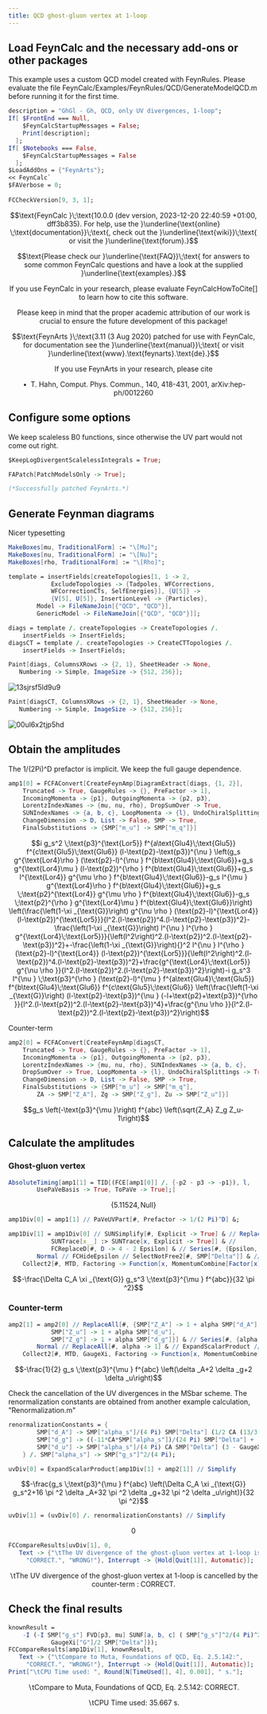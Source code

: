 ```yaml
---
title: QCD ghost-gluon vertex at 1-loop
---
```



## Load FeynCalc and the necessary add-ons or other packages

This example uses a custom QCD model created with FeynRules. Please evaluate the file
FeynCalc/Examples/FeynRules/QCD/GenerateModelQCD.m before running it for the first time.

```mathematica
description = "GhGl - Gh, QCD, only UV divergences, 1-loop";
If[ $FrontEnd === Null, 
  	$FeynCalcStartupMessages = False; 
  	Print[description]; 
  ];
If[ $Notebooks === False, 
  	$FeynCalcStartupMessages = False 
  ];
$LoadAddOns = {"FeynArts"};
<< FeynCalc`
$FAVerbose = 0; 
 
FCCheckVersion[9, 3, 1];
```

$$\text{FeynCalc }\;\text{10.0.0 (dev version, 2023-12-20 22:40:59 +01:00, dff3b835). For help, use the }\underline{\text{online} \;\text{documentation}}\;\text{, check out the }\underline{\text{wiki}}\;\text{ or visit the }\underline{\text{forum}.}$$

$$\text{Please check our }\underline{\text{FAQ}}\;\text{ for answers to some common FeynCalc questions and have a look at the supplied }\underline{\text{examples}.}$$

$$\text{If you use FeynCalc in your research, please evaluate FeynCalcHowToCite[] to learn how to cite this software.}$$

$$\text{Please keep in mind that the proper academic attribution of our work is crucial to ensure the future development of this package!}$$

$$\text{FeynArts }\;\text{3.11 (3 Aug 2020) patched for use with FeynCalc, for documentation see the }\underline{\text{manual}}\;\text{ or visit }\underline{\text{www}.\text{feynarts}.\text{de}.}$$

$$\text{If you use FeynArts in your research, please cite}$$

$$\text{ $\bullet $ T. Hahn, Comput. Phys. Commun., 140, 418-431, 2001, arXiv:hep-ph/0012260}$$

## Configure some options

We keep scaleless B0 functions, since otherwise the UV part would not come out right.

```mathematica
$KeepLogDivergentScalelessIntegrals = True;
```

```mathematica
FAPatch[PatchModelsOnly -> True];

(*Successfully patched FeynArts.*)
```

## Generate Feynman diagrams

Nicer typesetting

```mathematica
MakeBoxes[mu, TraditionalForm] := "\[Mu]";
MakeBoxes[nu, TraditionalForm] := "\[Nu]";
MakeBoxes[rho, TraditionalForm] := "\[Rho]";
```

```mathematica
template = insertFields[createTopologies[1, 1 -> 2, 
    		ExcludeTopologies -> {Tadpoles, WFCorrections, 
      		WFCorrectionCTs, SelfEnergies}], {U[5]} -> 
    		{V[5], U[5]}, InsertionLevel -> {Particles}, 
   		Model -> FileNameJoin[{"QCD", "QCD"}], 
   		GenericModel -> FileNameJoin[{"QCD", "QCD"}]];
```

```mathematica
diags = template /. createTopologies -> CreateTopologies /. 
   	insertFields -> InsertFields;
diagsCT = template /. createTopologies -> CreateCTTopologies /. 
   	insertFields -> InsertFields;
```

```mathematica
Paint[diags, ColumnsXRows -> {2, 1}, SheetHeader -> None, 
   Numbering -> Simple, ImageSize -> {512, 256}];
```

![13sjrsf5ld9u9](img/13sjrsf5ld9u9.svg)

```mathematica
Paint[diagsCT, ColumnsXRows -> {2, 1}, SheetHeader -> None, 
   Numbering -> Simple, ImageSize -> {512, 256}];
```

![00ul6x2tjp5hd](img/00ul6x2tjp5hd.svg)

## Obtain the amplitudes

The 1/(2Pi)^D prefactor is implicit. We keep the full gauge dependence.

```mathematica
amp1[0] = FCFAConvert[CreateFeynAmp[DiagramExtract[diags, {1, 2}], 
   	Truncated -> True, GaugeRules -> {}, PreFactor -> 1], 
  	IncomingMomenta -> {p1}, OutgoingMomenta -> {p2, p3}, 
  	LorentzIndexNames -> {mu, nu, rho}, DropSumOver -> True, 
  	SUNIndexNames -> {a, b, c}, LoopMomenta -> {l}, UndoChiralSplittings -> True, 
  	ChangeDimension -> D, List -> False, SMP -> True, 
  	FinalSubstitutions -> {SMP["m_u"] -> SMP["m_q"]}]
```

$$i g_s^2 \;\text{p3}^{\text{Lor5}} f^{a\text{Glu4}\;\text{Glu5}} f^{c\text{Glu5}\;\text{Glu6}} (l-\text{p2}-\text{p3})^{\nu } \left(g_s g^{\text{Lor4}\rho } (\text{p2}-l)^{\mu } f^{b\text{Glu4}\;\text{Glu6}}+g_s g^{\text{Lor4}\mu } (l-\text{p2})^{\rho } f^{b\text{Glu4}\;\text{Glu6}}+g_s l^{\text{Lor4}} g^{\mu \rho } f^{b\text{Glu4}\;\text{Glu6}}-g_s l^{\mu } g^{\text{Lor4}\rho } f^{b\text{Glu4}\;\text{Glu6}}+g_s \;\text{p2}^{\text{Lor4}} g^{\mu \rho } f^{b\text{Glu4}\;\text{Glu6}}-g_s \;\text{p2}^{\rho } g^{\text{Lor4}\mu } f^{b\text{Glu4}\;\text{Glu6}}\right) \left(\frac{\left(1-\xi _{\text{G}}\right) g^{\nu \rho } (\text{p2}-l)^{\text{Lor4}} (l-\text{p2})^{\text{Lor5}}}{l^2.(l-\text{p2})^4.(l-\text{p2}-\text{p3})^2}-\frac{\left(1-\xi _{\text{G}}\right) l^{\nu } l^{\rho } g^{\text{Lor4}\;\text{Lor5}}}{\left(l^2\right)^2.(l-\text{p2})^2.(l-\text{p2}-\text{p3})^2}+-\frac{\left(1-\xi _{\text{G}}\right){}^2 l^{\nu } l^{\rho } (\text{p2}-l)^{\text{Lor4}} (l-\text{p2})^{\text{Lor5}}}{\left(l^2\right)^2.(l-\text{p2})^4.(l-\text{p2}-\text{p3})^2}+\frac{g^{\text{Lor4}\;\text{Lor5}} g^{\nu \rho }}{l^2.(l-\text{p2})^2.(l-\text{p2}-\text{p3})^2}\right)-i g_s^3 l^{\nu } \;\text{p3}^{\rho } (\text{p2}-l)^{\mu } f^{a\text{Glu4}\;\text{Glu5}} f^{b\text{Glu4}\;\text{Glu6}} f^{c\text{Glu5}\;\text{Glu6}} \left(\frac{\left(1-\xi _{\text{G}}\right) (l-\text{p2}-\text{p3})^{\nu } (-l+\text{p2}+\text{p3})^{\rho }}{l^2.(l-\text{p2})^2.(l-\text{p2}-\text{p3})^4}+\frac{g^{\nu \rho }}{l^2.(l-\text{p2})^2.(l-\text{p2}-\text{p3})^2}\right)$$

Counter-term

```mathematica
amp2[0] = FCFAConvert[CreateFeynAmp[diagsCT, 
   	Truncated -> True, GaugeRules -> {}, PreFactor -> 1], 
  	IncomingMomenta -> {p1}, OutgoingMomenta -> {p2, p3}, 
  	LorentzIndexNames -> {mu, nu, rho}, SUNIndexNames -> {a, b, c}, 
  	DropSumOver -> True, LoopMomenta -> {l}, UndoChiralSplittings -> True, 
  	ChangeDimension -> D, List -> False, SMP -> True, 
  	FinalSubstitutions -> {SMP["m_u"] -> SMP["m_q"], 
    	ZA -> SMP["Z_A"], Zg -> SMP["Z_g"], Zu -> SMP["Z_u"]}]
```

$$g_s \left(-\text{p3}^{\mu }\right) f^{abc} \left(\sqrt{Z_A} Z_g Z_u-1\right)$$

## Calculate the amplitudes

### Ghost-gluon vertex

```mathematica
AbsoluteTiming[amp1[1] = TID[(FCE[amp1[0]] /. {-p2 - p3 -> -p1}), l, 
    	UsePaVeBasis -> True, ToPaVe -> True];]
```

$$\{5.11524,\text{Null}\}$$

```mathematica
amp1Div[0] = amp1[1] // PaVeUVPart[#, Prefactor -> 1/(2 Pi)^D] &;
```

```mathematica
amp1Div[1] = amp1Div[0] // SUNSimplify[#, Explicit -> True] & // ReplaceAll[#, 
           	SUNTrace[x__] :> SUNTrace[x, Explicit -> True]] & // 
        	FCReplaceD[#, D -> 4 - 2 Epsilon] & // Series[#, {Epsilon, 0, 0}] & // 
      	Normal // FCHideEpsilon // SelectNotFree2[#, SMP["Delta"]] & //FCE // 
  	Collect2[#, MTD, Factoring -> Function[x, MomentumCombine[Factor[x]]]] &
```

$$-\frac{\Delta  C_A \xi _{\text{G}} g_s^3 \;\text{p3}^{\mu } f^{abc}}{32 \pi ^2}$$

### Counter-term

```mathematica
amp2[1] = amp2[0] // ReplaceAll[#, {SMP["Z_A"] -> 1 + alpha SMP["d_A"], 
           	SMP["Z_u"] -> 1 + alpha SMP["d_u"], 
           	SMP["Z_g"] -> 1 + alpha SMP["d_g"]}] & // Series[#, {alpha, 0, 1}] & // 
      	Normal // ReplaceAll[#, alpha -> 1] & // ExpandScalarProduct //FCE // 
  	Collect2[#, MTD, GaugeXi, Factoring -> Function[x, MomentumCombine[Factor[x]]]] &
```

$$-\frac{1}{2} g_s \;\text{p3}^{\mu } f^{abc} \left(\delta _A+2 \delta _g+2 \delta _u\right)$$

Check the cancellation of the UV divergences in the MSbar scheme. The renormalization constants
are obtained from another example calculation, "Renormalization.m"

```mathematica
renormalizationConstants = {
    	SMP["d_A"] -> SMP["alpha_s"]/(4 Pi) SMP["Delta"] (1/2 CA (13/3 - GaugeXi["G"]) - 2/3 Nf), 
    	SMP["d_g"] -> ((-11*CA*SMP["alpha_s"])/(24 Pi) SMP["Delta"] + (Nf*SMP["alpha_s"])/(12*Pi) SMP["Delta"]), 
    	SMP["d_u"] -> SMP["alpha_s"]/(4 Pi) CA SMP["Delta"] (3 - GaugeXi["G"])/4 
    } /. SMP["alpha_s"] -> SMP["g_s"]^2/(4 Pi);
```

```mathematica
uvDiv[0] = ExpandScalarProduct[amp1Div[1] + amp2[1]] // Simplify
```

$$-\frac{g_s \;\text{p3}^{\mu } f^{abc} \left(\Delta  C_A \xi _{\text{G}} g_s^2+16 \pi ^2 \delta _A+32 \pi ^2 \delta _g+32 \pi ^2 \delta _u\right)}{32 \pi ^2}$$

```mathematica
uvDiv[1] = (uvDiv[0] /. renormalizationConstants) // Simplify
```

$$0$$

```mathematica
FCCompareResults[uvDiv[1], 0, 
   Text -> {"\tThe UV divergence of the ghost-gluon vertex at 1-loop is cancelled by the counter-term :", 
     "CORRECT.", "WRONG!"}, Interrupt -> {Hold[Quit[1]], Automatic}];
```

$$\text{$\backslash $tThe UV divergence of the ghost-gluon vertex at 1-loop is cancelled by the counter-term :} \;\text{CORRECT.}$$

## Check the final results

```mathematica
knownResult = 
  	-I (-I SMP["g_s"] FVD[p3, mu] SUNF[a, b, c] ( SMP["g_s"]^2/(4 Pi)^2 CA*
       		GaugeXi["G"]/2 SMP["Delta"]));
FCCompareResults[amp1Div[1], knownResult, 
   Text -> {"\tCompare to Muta, Foundations of QCD, Eq. 2.5.142:", 
     "CORRECT.", "WRONG!"}, Interrupt -> {Hold[Quit[1]], Automatic}];
Print["\tCPU Time used: ", Round[N[TimeUsed[], 4], 0.001], " s."];
```

$$\text{$\backslash $tCompare to Muta, Foundations of QCD, Eq. 2.5.142:} \;\text{CORRECT.}$$

$$\text{$\backslash $tCPU Time used: }35.667\text{ s.}$$